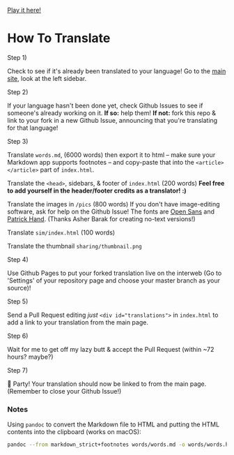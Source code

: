[Play it here!](https://ncase.me/covid-19/)

# How To Translate

Step 1)

Check to see if it's already been translated to your language!
Go to the [main site](https://ncase.me/covid-19/), look at the left sidebar.

Step 2)

If your language hasn't been done yet, check Github Issues to see if someone's already working on it.
**If so:** help them!
**If not:** fork this repo & link to your fork in a new Github Issue,
announcing that you're translating for that language!

Step 3)

Translate `words.md`, (6000 words) then export it to html
– make sure your Markdown app supports footnotes –
and copy-paste that into the `<article></article>` part of `index.html`.

Translate the `<head>`, sidebars, & footer of `index.html` (200 words) **Feel free to add yourself in the header/footer credits as a translator! :)**

Translate the images in `/pics` (800 words)
If you don't have image-editing software, ask for help on the Github Issue!
The fonts are [Open Sans](https://fonts.google.com/specimen/Open+Sans) and [Patrick Hand](https://fonts.google.com/specimen/Patrick+Hand).
(Thanks Asher Barak for creating no-text versions!)

Translate `sim/index.html` (100 words)

Translate the thumbnail `sharing/thumbnail.png`

Step 4)

Use Github Pages to put your forked translation live on the interweb (Go to 'Settings' of your repository page and choose your master branch as your source)!

Step 5)

Send a Pull Request editing *just* `<div id="translations">` in `index.html`
to add a link to your translation from the main page.

Step 6)

Wait for me to get off my lazy butt & accept the Pull Request (within \~72 hours? maybe?)

Step 7)

🎉 Party! Your translation should now be linked to from the main page.
(Remember to close your Github Issue!)

### Notes

Using `pandoc` to convert the Markdown file to HTML and putting the 
HTML contents into the clipboard (works on macOS):

```sh
pandoc --from markdown_strict+footnotes words/words.md -o words/words.html && cat words/words.html | pbcopy
``` 
